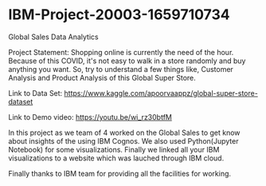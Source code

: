 # IBM-Project-20003-1659710734
Global Sales Data Analytics

Project Statement:
      Shopping online is currently the need of the hour. Because of this COVID, it's not easy to walk in a store randomly and buy anything you want. So, try to       understand a few things like, Customer Analysis and Product Analysis of this Global Super Store.

Link to Data Set:      https://www.kaggle.com/apoorvaappz/global-super-store-dataset

Link to Demo video:    https://youtu.be/wi_rz30btfM


In this project as we team of 4 worked on the Global Sales to get know about insights of the using IBM Cognos. We also used Python(Jupyter Notebook)
for some visualizations. Finally we linked all your IBM visualizations to a website which was lauched through IBM cloud.

Finally thanks to IBM team for providing all the facilities for working.
